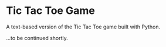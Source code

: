 # Tic Tac Toe Game

A text-based version of the Tic Tac Toe game built with Python.

...to be continued shortly.
